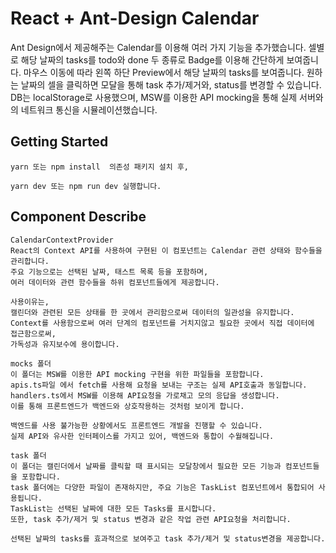 # React + Ant-Design Calendar

Ant Design에서 제공해주는 Calendar를 이용해 여러 가지 기능을 추가했습니다.
셀별로 해당 날짜의 tasks를 todo와 done 두 종류로 Badge를 이용해 간단하게 보여줍니다.
마우스 이동에 따라 왼쪽 하단 Preview에서 해당 날짜의 tasks를 보여줍니다.
원하는 날짜의 셀을 클릭하면 모달을 통해 task 추가/제거와, status를 변경할 수 있습니다.
DB는 localStorage로 사용했으며, MSW를 이용한 API mocking을 통해 실제 서버와의 네트워크 통신을 시뮬레이션했습니다.

## Getting Started

```
yarn 또는 npm install  의존성 패키지 설치 후,
```

```
yarn dev 또는 npm run dev 실행합니다.
```

## Component Describe

```
CalendarContextProvider
React의 Context API를 사용하여 구현된 이 컴포넌트는 Calendar 관련 상태와 함수들을 관리합니다.
주요 기능으로는 선택된 날짜, 태스트 목록 등을 포함하며,
여러 데이터와 관련 함수들을 하위 컴포넌트들에게 제공합니다.

사용이유는,
캘린더와 관련된 모든 상태를 한 곳에서 관리함으로써 데이터의 일관성을 유지합니다.
Context를 사용함으로써 여러 단계의 컴포넌트를 거치지않고 필요한 곳에서 직접 데이터에 접근함으로써,
가독성과 유지보수에 용이합니다.
```

```
mocks 폴더
이 폴더는 MSW를 이용한 API mocking 구현을 위한 파일들을 포함합니다.
apis.ts파일 에서 fetch를 사용해 요청을 보내는 구조는 실제 API호출과 동일합니다.
handlers.ts에서 MSW를 이용해 API요청을 가로채고 모의 응답을 생성합니다.
이를 통해 프론트엔드가 백엔드와 상호작용하는 것처럼 보이게 합니다.

백엔드를 사용 불가능한 상황에서도 프론트엔드 개발을 진행할 수 있습니다.
실제 API와 유사한 인터페이스를 가지고 있어, 백엔드와 통합이 수월해집니다.
```

```
task 폴더
이 폴더는 캘린더에서 날짜를 클릭할 때 표시되는 모달창에서 필요한 모든 기능과 컴포넌트들을 포함합니다.
task 폴더에는 다양한 파일이 존재하지만, 주요 기능은 TaskList 컴포넌트에서 통합되어 사용됩니다.
TaskList는 선택된 날짜에 대한 모든 Tasks를 표시합니다.
또한, task 추가/제거 및 status 변경과 같은 작업 관련 API요청을 처리합니다.

선택된 날짜의 tasks를 효과적으로 보여주고 task 추가/제거 및 status변경을 제공합니다.
```
